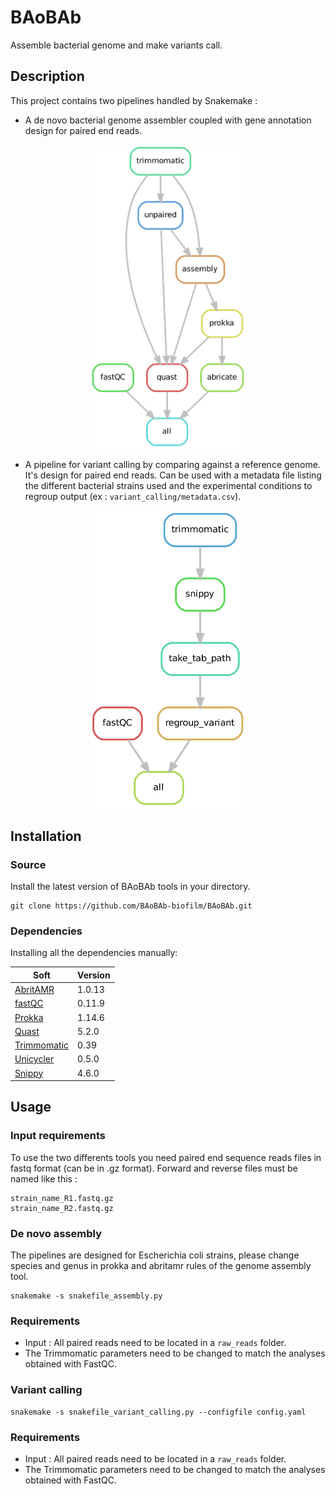 # BAoBAb
Assemble bacterial genome and make variants call.

## Description

This project contains two pipelines handled by Snakemake :
* A de novo bacterial genome assembler coupled with gene annotation design for paired end reads.

<p align="center"><img src="genome_assembly/rulegraph_pipeline_assembly.png" alt="pipeline for de novo assembly" width="250"></p>

* A pipeline for variant calling by comparing against a reference genome. It's design for paired end reads. Can be used with a metadata file listing the different bacterial strains used and the experimental conditions to regroup output (ex : `variant_calling/metadata.csv`).

<p align="center"><img src="variant_calling/rulegraph_pipeline_variant_calling.png" alt="pipeline for variant calling" width="250"></p>

## Installation

### Source

Install the latest version of BAoBAb tools in your directory.

```
git clone https://github.com/BAoBAb-biofilm/BAoBAb.git
```

### Dependencies

Installing all the dependencies manually:

Soft|Version
---------|------------
[AbritAMR](https://github.com/MDU-PHL/abritamr) | 1.0.13
[fastQC](https://www.bioinformatics.babraham.ac.uk/projects/fastqc/) | 0.11.9
[Prokka](https://github.com/tseemann/prokka) | 1.14.6
[Quast](https://quast.sourceforge.net/) | 5.2.0
[Trimmomatic](http://www.usadellab.org/cms/?page=trimmomatic) | 0.39
[Unicycler](https://github.com/rrwick/Unicycler) | 0.5.0
[Snippy](https://github.com/tseemann/snippy) | 4.6.0

## Usage

### Input requirements

To use the two differents tools you need paired end sequence reads files in fastq format (can be in .gz format).
Forward and reverse files must be named like this :
```
strain_name_R1.fastq.gz
strain_name_R2.fastq.gz
```

### De novo assembly

The pipelines are designed for Escherichia coli strains, please change species and genus in prokka and abritamr rules of the genome assembly tool.

```
snakemake -s snakefile_assembly.py
```

### Requirements

* Input : All paired reads need to be located in a `raw_reads` folder.
* The Trimmomatic parameters need to be changed to match the analyses obtained with FastQC.

### Variant calling


```
snakemake -s snakefile_variant_calling.py --configfile config.yaml
```

### Requirements

* Input : All paired reads need to be located in a `raw_reads` folder.
* The Trimmomatic parameters need to be changed to match the analyses obtained with FastQC.
